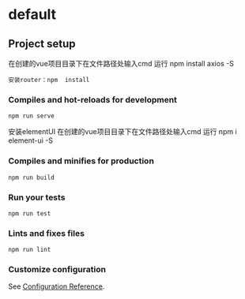 # default

## Project setup
在创建的vue项目目录下在文件路径处输入cmd  运行 npm install axios -S


```
安装router：npm  install
```

### Compiles and hot-reloads for development
```
npm run serve
```
安装elementUI
在创建的vue项目目录下在文件路径处输入cmd  运行 npm i element-ui -S


### Compiles and minifies for production
```
npm run build
```

### Run your tests
```
npm run test
```

### Lints and fixes files
```
npm run lint
```

### Customize configuration
See [Configuration Reference](https://cli.vuejs.org/config/).
